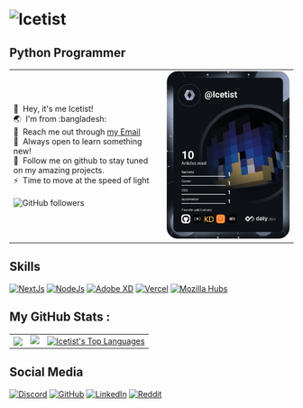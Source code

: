 ![Icetist](https://user-images.githubusercontent.com/96980054/209646931-503e64aa-e79a-43c4-b6ae-7b65f353798b.png)
==============================

Python Programmer
----------------------
<table>
  <tr>
    <td valign="center">
      <p>
        👋 &nbsp;Hey, it's me Icetist!
        <br/>
        🌏 &nbsp;I'm from :bangladesh:
        <br/>
        📧 &nbsp;Reach me out through <a href="mailto:saahil.alam@gmail.com?subject=Lets Collab!">my Email</a>
        <br/>
        🧠 &nbsp;Always open to learn something new!
        <br/>
        📂 &nbsp;Follow me on github to stay tuned on my amazing projects.
        <br/>
        ⚡ &nbsp;Time to move at the speed of light
        <br/>
        <br/>
        <a align="center">
          <img alt="GitHub followers" src="https://img.shields.io/github/followers/icetist?color=%230384fc&label=Followers&style=for-the-badge">
        </a>
      </p>
    </td>
    <td>
      <a href="https://app.daily.dev/Icetist"><img src="https://github.com/Icetist/icetist/blob/main/devcard.svg" width="400" alt="Icetist's Dev Card"/></a>
    </td>
  </tr>
</table>

Skills
----------------------
<a href="https://nextjs.org"><img src="https://cdn.worldvectorlogo.com/logos/next-js.svg" alt="NextJs" width="30" height="30"/></a>
<a href="https://nodejs.org/en/"><img src="https://cdn.worldvectorlogo.com/logos/nodejs-icon.svg" alt="NodeJs" width="30" height="30"/></a>
<a href="https://helpx.adobe.com/xd/get-started.html"><img src="https://cdn.worldvectorlogo.com/logos/adobe-xd-2.svg" alt="Adobe XD" width="30" height="30"/></a>
<a href="https://vercel.com/dashboard"><img src="https://cdn.worldvectorlogo.com/logos/vercel.svg" alt="Vercel" width="70" height="30"/></a>
<a href="https://hubs.mozilla.com"><img src="https://cdn.worldvectorlogo.com/logos/mozilla.svg" alt="Mozilla Hubs" width="70" height="30"/></a>

My GitHub Stats : 
----------------------
<table>
  <tr>
    <td valign="center">
      <a href="https://github.com/Icetist/github-readme-stats">
        <img align="center" src="https://github-readme-stats.vercel.app/api?username=Icetist&show_icons=true&theme=dark" />
      </a>
    </td>
    <td valign="center">
      <a href="http://www.github.com/icetist"><img src="https://github-readme-streak-stats.herokuapp.com/?user=icetist&stroke=dadada&background=151515&ring=5ab26d&fire=5ab26dcurrStreakNum=dadada&currStreakLabel=5ab26d&sideNums=dadada&sideLabels=dadada&dates=dadada&hide_border=true" /></a>
    </td>
    <td valign="center">
      <a href="https://github.com/Icetist/github-readme-stats">
        <img alt="Icetist's Top Languages" align="center" src="https://github-readme-stats.vercel.app/api/top-langs/?username=icetist&show_icons=true&theme=dark" />
      </a>
    </td>
  </tr>
</table>

Social Media
----------------------
<a href="discordapp.com/users/711824195885072405"><img src="https://cdn.worldvectorlogo.com/logos/discord-4.svg" alt="Discord" width="30" height="30"/></a>
<a href="https://github.com/Icetist"><img src="https://cdn.worldvectorlogo.com/logos/github-icon-1.svg" alt="GitHub" width="30" height="30"/></a>
<a href="https://www.linkedin.com/in/saahil-talha/"><img src="https://cdn.worldvectorlogo.com/logos/linkedin-icon.svg" alt="LinkedIn" width="30" height="30"/></a>
<a href="https://www.reddit.com/user/IcetistOfficialz"><img src="https://cdn.worldvectorlogo.com/logos/reddit-4.svg" alt="Reddit" width="30" height="30"/></a>
